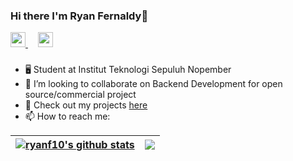 ### Hi there I'm Ryan Fernaldy👋
<a href="https://www.linkedin.com/in/ryan-fernaldy/">
  <img width="24px" src="https://user-images.githubusercontent.com/68326540/154178489-d820e70c-7a42-4783-b54e-afb371f4c51f.png" />
</a>&nbsp &nbsp
<a href="https://discord.com/users/RF#8856">
  <img width="24px" src="https://user-images.githubusercontent.com/68326540/154178994-65e263b5-530f-4a9d-a328-d0f6e85b8a2e.png" />
</a>

###
- 🖥️ Student at Institut Teknologi Sepuluh Nopember
- 👯 I’m looking to collaborate on Backend Development for open source/commercial project
- 🔭 Check out my projects [here](https://ryanfernaldy.vercel.app/)
- 📫 How to reach me: 
  
  


| <a href="https://github.com/anuraghazra/github-readme-stats"><img align="center" src="https://github-readme-stats.vercel.app/api?username=ryanf10&show_icons=true&include_all_commits=true&theme=buefy&hide_border=true" alt="ryanf10's github stats" /></a> | <a href="https://github.com/anuraghazra/github-readme-stats"><img align="center" src="https://github-readme-stats.vercel.app/api/top-langs/?username=ryanf10&layout=compact&theme=buefy&hide_border=true" /></a> |
| ------------- | ------------- |

